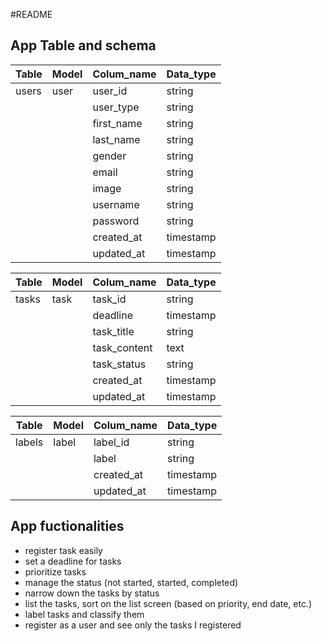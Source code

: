 #README
## App Table and schema

| Table | Model | Colum_name | Data_type |
|-------|-------|------------|-----------|
| users | user  | user_id    | string    |
|       |       | user_type  | string    |
|       |       | first_name | string    |
|       |       | last_name  | string    |
|       |       | gender     | string    |
|       |       | email      | string    |
|       |       | image      | string    |
|       |       | username   | string    |
|       |       | password   | string    |
|       |       | created_at | timestamp |
|       |       | updated_at | timestamp |


| Table | Model | Colum_name   | Data_type |
|-------|-------|--------------|-----------|
| tasks | task  | task_id      | string    |
|       |       | deadline     | timestamp |
|       |       | task_title   | string    |
|       |       | task_content | text      |
|       |       | task_status  | string    |
|       |       | created_at   | timestamp |
|       |       | updated_at   | timestamp |


| Table  | Model | Colum_name | Data_type |
|--------|-------|------------|-----------|
| labels | label | label_id   | string    |
|        |       | label      | string    |
|        |       | created_at | timestamp |
|        |       | updated_at | timestamp |


App fuctionalities
-------------------

- register  task easily
- set a deadline for tasks
- prioritize tasks
- manage the status (not started, started, completed)
- narrow down the tasks by status
- list the tasks, sort on the list screen (based on priority, end date, etc.)
- label tasks and classify them
- register as a user and see only the tasks I registered